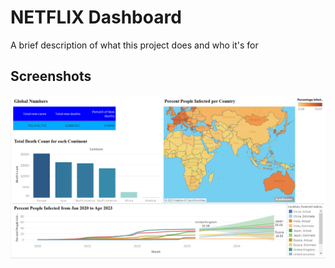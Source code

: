 
# NETFLIX Dashboard

A brief description of what this project does and who it's for


## Screenshots

![App Screenshot](https://github.com/Dineshwaran1528/Portfolio-Projects/blob/main/Covid-19%20Tableau%20Dashboard%20-%20Screenshot.png?raw=true)

